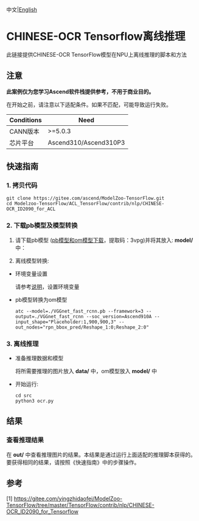 中文|[English](README_EN.md)

# CHINESE-OCR Tensorflow离线推理

此链接提供CHINESE-OCR TensorFlow模型在NPU上离线推理的脚本和方法

## 注意
**此案例仅为您学习Ascend软件栈提供参考，不用于商业目的。**

在开始之前，请注意以下适配条件。如果不匹配，可能导致运行失败。

| Conditions | Need |
| --- | --- |
| CANN版本 | >=5.0.3 |
| 芯片平台| Ascend310/Ascend310P3 |

## 快速指南

### 1. 拷贝代码

```shell
git clone https://gitee.com/ascend/ModelZoo-TensorFlow.git
cd Modelzoo-TensorFlow/ACL_TensorFlow/contrib/nlp/CHINESE-OCR_ID2090_for_ACL
```

### 2. 下载pb模型及模型转换

1. 请下载pb模型 ([pb模型和om模型下载](https://pan.baidu.com/s/1gNDUcZa5VrRf0-JzCzeJKQ?pwd=3vpg 
)，提取码：3vpg)并将其放入: **model/** 中：

2. 离线模型转换:

- 环境变量设置

  请参考[说明](https://gitee.com/ascend/ModelZoo-TensorFlow/wikis/02.%E7%A6%BB%E7%BA%BF%E6%8E%A8%E7%90%86%E6%A1%88%E4%BE%8B/Ascend%E5%B9%B3%E5%8F%B0%E6%8E%A8%E7%90%86%E7%8E%AF%E5%A2%83%E5%8F%98%E9%87%8F%E8%AE%BE%E7%BD%AE?sort_id=6458719)，设置环境变量

- pb模型转换为om模型

  ```
  atc --model=./VGGnet_fast_rcnn.pb --framework=3 --output=./VGGnet_fast_rcnn --soc_version=Ascend910A --input_shape="Placeholder:1,900,900,3" --out_nodes="rpn_bbox_pred/Reshape_1:0;Reshape_2:0"
  ```


### 3. 离线推理
- 准备推理数据和模型
  
  将所需要推理的图片放入 **data/** 中，om模型放入 **model/** 中

- 开始运行:

  ```
  cd src
  python3 ocr.py
  ```




## 结果

### 查看推理结果

在 **out/** 中查看推理图片的结果。本结果是通过运行上面适配的推理脚本获得的。要获得相同的结果，请按照《快速指南》中的步骤操作。

## 参考
[1] https://gitee.com/yingzhidaofei/ModelZoo-TensorFlow/tree/master/TensorFlow/contrib/nlp/CHINESE-OCR_ID2090_for_Tensorflow
